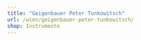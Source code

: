 ```yaml
---
title: "Geigenbauer Peter Tunkowitsch"
url: /wien/geigenbauer-peter-tunkowitsch/
shop: Instrumente
---
```

